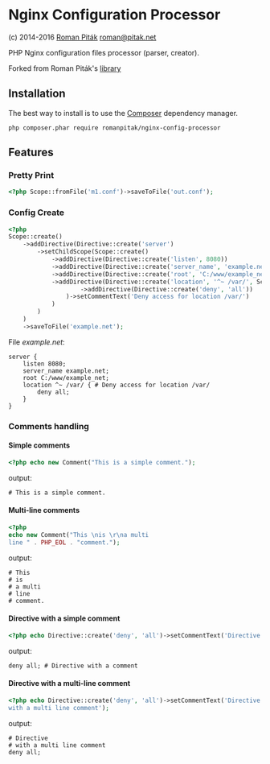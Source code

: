 # Nginx Configuration Processor

(c) 2014-2016 [Roman Piták](http://pitak.net) <roman@pitak.net>

PHP Nginx configuration files processor (parser, creator).

Forked from Roman Piták's [library](https://github.com/romanpitak/Nginx-Config-Processor)

## Installation

The best way to install is to use the [Composer](https://getcomposer.org/) dependency manager.

```
php composer.phar require romanpitak/nginx-config-processor
```

## Features

### Pretty Print

```php
<?php Scope::fromFile('m1.conf')->saveToFile('out.conf');
```

### Config Create

```php
<?php
Scope::create()
    ->addDirective(Directive::create('server')
        ->setChildScope(Scope::create()
            ->addDirective(Directive::create('listen', 8080))
            ->addDirective(Directive::create('server_name', 'example.net'))
            ->addDirective(Directive::create('root', 'C:/www/example_net'))
            ->addDirective(Directive::create('location', '^~ /var/', Scope::create()
                    ->addDirective(Directive::create('deny', 'all'))
                )->setCommentText('Deny access for location /var/')
            )
        )
    )
    ->saveToFile('example.net');
```

File _example.net_:

```nginx
server {
    listen 8080;
    server_name example.net;
    root C:/www/example_net;
    location ^~ /var/ { # Deny access for location /var/
        deny all;
    }
}
```

### Comments handling

#### Simple comments

```php
<?php echo new Comment("This is a simple comment.");
```

output:

```nginx
# This is a simple comment.
```

#### Multi-line comments

```php
<?php
echo new Comment("This \nis \r\na multi
line " . PHP_EOL . "comment.");
```

output:

```nginx
# This
# is
# a multi
# line
# comment.
```

#### Directive with a simple comment

```php
<?php echo Directive::create('deny', 'all')->setCommentText('Directive with a comment');
```

output:

```nginx
deny all; # Directive with a comment
```

#### Directive with a multi-line comment

```php
<?php echo Directive::create('deny', 'all')->setCommentText('Directive
with a multi line comment');
```

output:

```nginx
# Directive
# with a multi line comment
deny all;
```
